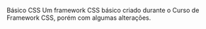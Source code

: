 Básico CSS
Um framework CSS básico criado durante o Curso de Framework CSS, porém com algumas alterações. 
